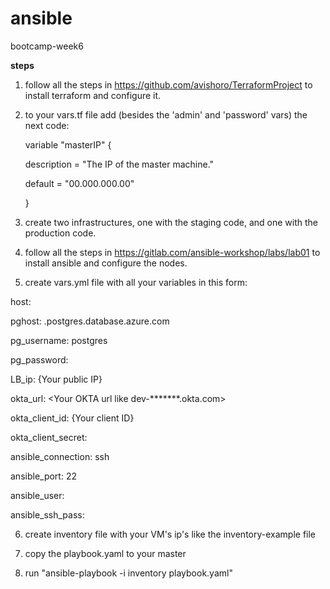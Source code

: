 # ansible
bootcamp-week6

**steps**
1. follow all the steps in https://github.com/avishoro/TerraformProject to install terraform and configure it.
2. to your vars.tf file add (besides the 'admin' and 'password' vars) the next code:
 
    variable "masterIP" {
  
    description = "The IP of the master machine."
  
    default = "00.000.000.00"
  
    }
  
  
3. create two infrastructures, one with the staging code, and one with the production code.

4. follow all the steps in https://gitlab.com/ansible-workshop/labs/lab01 to install ansible and configure the nodes.
 
5. create vars.yml file with all your variables in this form:

host: <your host address>
 
pghost: <your db name>.postgres.database.azure.com

pg_username:  postgres

pg_password: <Your password>

LB_ip: {Your public IP}

okta_url: <Your OKTA url like dev-*******.okta.com>

okta_client_id:  {Your client ID}

okta_client_secret: <Your client secret>

ansible_connection: ssh 

ansible_port: 22

ansible_user: <your username>

ansible_ssh_pass: <your password>

6. create inventory file with your VM's ip's like the inventory-example file

7. copy the playbook.yaml to your master

8. run "ansible-playbook -i inventory playbook.yaml"
